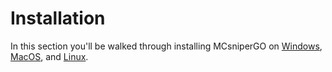 # Installation

In this section you'll be walked through installing MCsniperGO on [Windows](windows.md), [MacOS](macos.md), and [Linux](linux.md).
